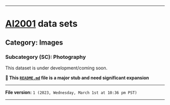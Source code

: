 
***

# [AI2001](https://github.com/seanpm2001/AI2001/) data sets

## Category: Images

### Subcategory (SC): Photography

This dataset is under development/coming soon.

**🌱️ This [`README.md`](/README.md) file is a major stub and need significant expansion**

***

**File version:** `1 (2023, Wednesday, March 1st at 10:36 pm PST)`

***

